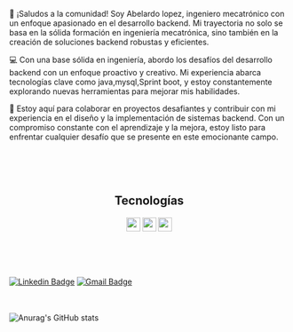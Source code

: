 
👋 ¡Saludos a la comunidad! Soy Abelardo lopez, ingeniero mecatrónico con un enfoque apasionado en el desarrollo backend. Mi trayectoria no solo se basa en la sólida formación en ingeniería mecatrónica, sino también en la creación de soluciones backend robustas y eficientes.

💻 Con una base sólida en ingeniería, abordo los desafíos del desarrollo backend con un enfoque proactivo y creativo. Mi experiencia abarca tecnologías clave como java,mysql,Sprint boot, y estoy constantemente explorando nuevas herramientas para mejorar mis habilidades.

🚀 Estoy aquí para colaborar en proyectos desafiantes y contribuir con mi experiencia en el diseño y la implementación de sistemas backend. Con un compromiso constante con el aprendizaje y la mejora, estoy listo para enfrentar cualquier desafío que se presente en este emocionante campo.

  <br>
  <br>
  <br>
 <h2 align=center>Tecnologías</h2>                                           
<p align=center>
<img src="https://img.shields.io/badge/Java-ED8B00?style=for-the-badge&logo=java&logoColor=white" height="25">
  
<img src="https://img.shields.io/badge/Spring-6DB33F?style=for-the-badge&logo=spring&logoColor=white" height="25">

<img src="https://img.shields.io/badge/MySQL-005C84?style=for-the-badge&logo=mysql&logoColor=white" height="25">
</p>

  <br>
  <br>
  <br>

 [![Linkedin Badge](https://img.shields.io/badge/-Abelardo_lopez-blue?style=flat-square&logo=Linkedin&logoColor=white&link=https://www.linkedin.com/in/abelardo-josé-lopez-payares-a0315429a)](https://www.linkedin.com/in/abelardo-josé-lopez-payares-a0315429a)  [![Gmail Badge](https://img.shields.io/badge/-lAbelardo477@gmail.com-c14438?style=flat-square&logo=Gmail&logoColor=white&link=mailto:labelardo477@gmail.com)](mailto:labelardo477@gmail.com) 
  <br>
  <br>
  <br>

![Anurag's GitHub stats](https://github-readme-stats.vercel.app/api?username=ABEL-pixel-cloud&show_icons=true&theme=dark)



